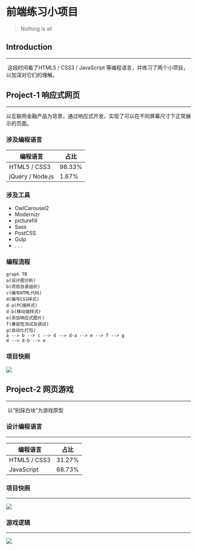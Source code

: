 # 前端练习小项目

> Nothing is all

## Introduction

---

​       这段时间看了HTML5 / CSS3 / JavaScript 等编程语言，并练习了两个小项目，以加深对它们的理解。

## Project-1 响应式网页

---

​       以互联网金融产品为背景，通过响应式开发，实现了可以在不同屏幕尺寸下正常展示的页面。

### 涉及编程语言

| 编程语言         | 占比   |
| ---------------- | ------ |
| HTML5 / CSS3     | 98.33% |
| jQuery / Node.js | 1.67%  |

### 涉及工具

- OwlCarousel2 
- Modernizr
- picturefill 
- Sass 
- PostCSS 
- Gulp
-  . . .

### 编程流程

```mermaid
graph TB
a(设计图分析)
b(项目目录组织)
c(编写HTML代码)
d(编写CSS样式)
d-a(PC端样式)
d-b(移动端样式)
e(添加响应式图片)
f(兼容性测试及调试)
g(自动化打包)
a --> b --> c --> d --> d-a --> e --> f --> g
d --> d-b --> e
```

### 项目快照

![](https://github.com/yushanla/H5Exercise/blob/master/responsiveWeb/src/img/Project-1.png?raw=true)

## Project-2 网页游戏

---

​		以“别踩白块”为游戏原型

### 设计编程语言

---

| 编程语言     | 占比   |
| ------------ | ------ |
| HTML5 / CSS3 | 31.27% |
| JavaScript   | 68.73% |

### 项目快照

---

![](https://github.com/yushanla/H5Exercise/blob/master/responsiveWeb/src/img/Project-2-l.png?raw=true)

### 游戏逻辑

---

![](https://github.com/yushanla/H5Exercise/blob/master/whiteVsBlack/logicDiagram.png?raw=true)